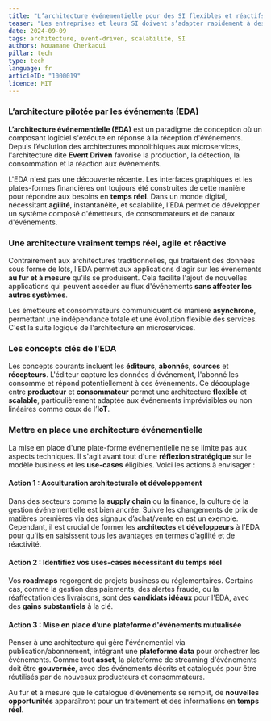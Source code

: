 ```yaml
---
title: "L’architecture événementielle pour des SI flexibles et réactifs"
teaser: "Les entreprises et leurs SI doivent s’adapter rapidement à des évolutions nécessitant instantanéité, haute disponibilité, scalabilité et ouverture. L’architecture « Event-Driven » est une solution clé pour intégrer ces concepts dans les stratégies techniques et organisationnelles."
date: 2024-09-09
tags: architecture, event-driven, scalabilité, SI
authors: Nouamane Cherkaoui
pillar: tech
type: tech
language: fr
articleID: "1000019"
licence: MIT
---
```


### **L’architecture pilotée par les événements (EDA)**

**L’architecture événementielle (EDA)** est un paradigme de conception où un composant logiciel s'exécute en réponse à la réception d'événements. Depuis l’évolution des architectures monolithiques aux microservices, l'architecture dite **Event Driven** favorise la production, la détection, la consommation et la réaction aux événements.

L'EDA n'est pas une découverte récente. Les interfaces graphiques et les plates-formes financières ont toujours été construites de cette manière pour répondre aux besoins en **temps réel**. Dans un monde digital, nécessitant **agilité**, instantanéité, et scalabilité, l’EDA permet de développer un système composé d'émetteurs, de consommateurs et de canaux d'événements.

### **Une architecture vraiment temps réel, agile et réactive**

Contrairement aux architectures traditionnelles, qui traitaient des données sous forme de lots, l’EDA permet aux applications d'agir sur les événements **au fur et à mesure** qu'ils se produisent. Cela facilite l'ajout de nouvelles applications qui peuvent accéder au flux d'événements **sans affecter les autres systèmes**.

Les émetteurs et consommateurs communiquent de manière **asynchrone**, permettant une indépendance totale et une évolution flexible des services. C'est la suite logique de l'architecture en microservices.

### **Les concepts clés de l’EDA**

Les concepts courants incluent les **éditeurs**, **abonnés**, **sources** et **récepteurs**. L'éditeur capture les données d'événement, l'abonné les consomme et répond potentiellement à ces événements. Ce découplage entre **producteur** et **consommateur** permet une architecture **flexible** et **scalable**, particulièrement adaptée aux événements imprévisibles ou non linéaires comme ceux de l’**IoT**.

### **Mettre en place une architecture événementielle**

La mise en place d'une plate-forme événementielle ne se limite pas aux aspects techniques. Il s'agit avant tout d'une **réflexion stratégique** sur le modèle business et les **use-cases** éligibles. Voici les actions à envisager :

#### **Action 1 : Acculturation architecturale et développement**

Dans des secteurs comme la **supply chain** ou la finance, la culture de la gestion événementielle est bien ancrée. Suivre les changements de prix de matières premières via des signaux d’achat/vente en est un exemple. Cependant, il est crucial de former les **architectes** et **développeurs** à l'EDA pour qu'ils en saisissent tous les avantages en termes d’agilité et de réactivité.

#### **Action 2 : Identifiez vos uses-cases nécessitant du temps réel**

Vos **roadmaps** regorgent de projets business ou réglementaires. Certains cas, comme la gestion des paiements, des alertes fraude, ou la réaffectation des livraisons, sont des **candidats idéaux** pour l'EDA, avec des **gains substantiels** à la clé.

#### **Action 3 : Mise en place d’une plateforme d'événements mutualisée**

Penser à une architecture qui gère l'événementiel via publication/abonnement, intégrant une **plateforme data** pour orchestrer les événements. Comme tout **asset**, la plateforme de streaming d'événements doit être **gouvernée**, avec des événements décrits et catalogués pour être réutilisés par de nouveaux producteurs et consommateurs.

Au fur et à mesure que le catalogue d'événements se remplit, de **nouvelles opportunités** apparaîtront pour un traitement et des informations en **temps réel**.
